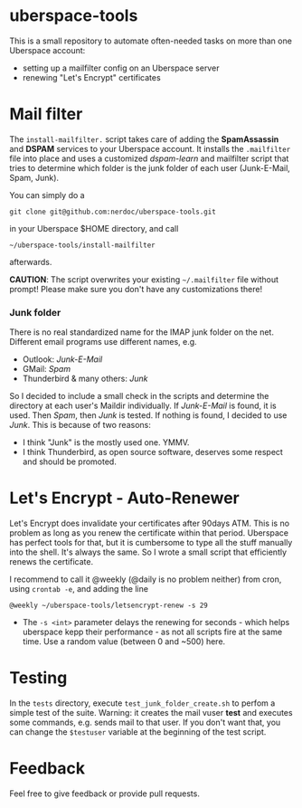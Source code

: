 # uberspace-tools

This is a small repository to automate often-needed tasks on more than one Uberspace account:

* setting up a mailfilter config on an Uberspace server
* renewing "Let's Encrypt" certificates

# Mail filter
The `install-mailfilter.` script takes care of adding the **SpamAssassin** and **DSPAM** services to your Uberspace account. It installs the `.mailfilter` file into place and uses a customized *dspam-learn* and mailfilter script that tries to determine which folder is the junk folder of each user (Junk-E-Mail, Spam, Junk).

You can simply do a

    git clone git@github.com:nerdoc/uberspace-tools.git

in your Uberspace $HOME directory, and call

    ~/uberspace-tools/install-mailfilter

afterwards.

**CAUTION**: The script overwrites your existing `~/.mailfilter` file without prompt! Please make sure you don't have any customizations there!

### Junk folder

There is no real standardized name for the IMAP junk folder on the net. Different email programs use different names, e.g.

  * Outlook: *Junk-E-Mail*
  * GMail: *Spam*
  * Thunderbird & many others: *Junk*

So I decided to include a small check in the scripts and determine the directory at each user's Maildir individually. If *Junk-E-Mail* is found, it is used. Then *Spam*, then *Junk* is tested. If nothing is found, I decided to use *Junk*. This is because of two reasons:
  * I think "Junk" is the mostly used one. YMMV.
  * I think Thunderbird, as open source software, deserves some respect and should be promoted.

# Let's Encrypt - Auto-Renewer

Let's Encrypt does invalidate your certificates after 90days ATM. This is no problem as long as you renew the certificate within that period.
Uberspace has perfect tools for that, but it is cumbersome to type all the stuff manually into the shell. It's always the same. So I
wrote a small script that efficiently renews the certificate.

I recommend to call it @weekly (@daily is no problem neither) from cron, using `crontab -e`, and adding the line

    @weekly ~/uberspace-tools/letsencrypt-renew -s 29

* The `-s <int>` parameter delays the renewing for <int> seconds - which helps uberspace kepp their performance - as not all scripts fire
at the same time. Use a random value (between 0 and ~500) here.

# Testing
In the `tests` directory, execute `test_junk_folder_create.sh` to perfom a simple test of the suite. Warning: it creates the mail vuser **test** and executes some commands, e.g. sends mail to that user. If you don't want that, you can change the `$testuser` variable at the beginning of the test script.

# Feedback
Feel free to give feedback or provide pull requests.
